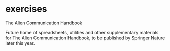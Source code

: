 # exercises
The Alien Communication Handbook

Future home of spreadsheets, utilities and other supplementary materials for The Alien Communication Handbook, to be published by Springer Nature later this year.
